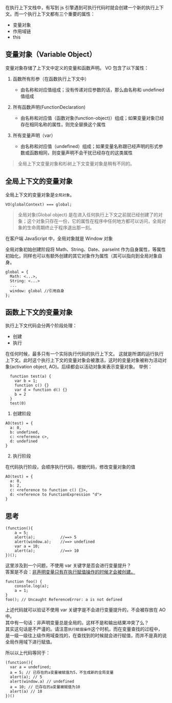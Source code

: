 在执行上下文栈中，有写到 js 引擎遇到可执行代码时就会创建一个新的执行上下文。而一个执行上下文都有三个重要的属性：

- 变量对象
- 作用域链
- this

## 变量对象（Variable Object）

变量对象存储了上下文中定义的变量和函数声明。
VO 包含了以下属性：

1. 函数所有形参（在函数执行上下文中）

   - 由名称和对应值组成；没有传递对应参数的话，那么由名称和 undefined 值组成

2. 所有函数声明(FunctionDeclaration)

   - 由名称和对应值（函数对象(function-object)）组成；如果变量对象已经存在相同名称的属性，则完全替换这个属性

3. 所有变量声明（var）

   - 由名称和对应值（undefined）组成；如果变量名称跟已经声明的形式参数或函数相同，则变量声明不会干扰已经存在的这类属性

> 全局上下文变量对象和杉树上下文变量对象是稍有不同的。

## 全局上下文的变量对象

全局上下文的变量对象是`全局对象`。

```
VO(globalContext) === global;
```

> 全局对象(Global object) 是在进入任何执行上下文之前就已经创建了的对象；这个对象只存在一份，它的属性在程序中任何地方都可以访问，全局对象的生命周期终止于程序退出那一刻。

在客户端 JavaScript 中，全局对象就是 Window 对象

全局对象初始创建阶段将 Math、String、Date、parseInt 作为自身属性，等属性初始化，同样也可以有额外创建的其它对象作为属性（其可以指向到全局对象自身。

```
global = {
  Math: <...>,
  String: <...>
  ...
  window: global //引用自身
};
```

## 函数上下文的变量对象

执行上下文代码会分两个阶段处理：

- 创建
- 执行

在任何时候，最多只有一个实际执行代码的执行上下文。 这就是所谓的运行执行上下文。此时这个执行上下文的变量对象会被激活，这时的变量对象被称为活动对象(activation object, AO)。后续都会以活动对象来表示变量对象。
举例：

```
  function test(a) {
    var b = 1;
    function c() {}
    var d = function d() {}
    b = 2
  }
  test(0)
```

1. 创建阶段

```
AO(test) = {
  a: 0,
  b: undefined,
  c: <reference c>,
  d: undefined
}
```

2. 执行阶段

在代码执行阶段，会顺序执行代码，根据代码，修改变量对象的值

```
AO(test) = {
  a: 0,
  b: 2,
  c: <reference to function c() {}>,
  d: <reference to FunctionExpression "d">
}
```

## 思考

```
(function(){
    a = 5;
    alert(a);           //==> 5
    alert(window.a);    //==> undefined
    var a = 10;
    alert(a);           //==> 10
})();
```

这里涉及到一个问题，不使用 var 关键字是否会进行变量提升？  
答案是不会：[非声明变量只有在执行赋值操作的时候才会被创建。](https://developer.mozilla.org/zh-CN/docs/Web/JavaScript/Reference/Statements/var)

```
function foo() {
    console.log(a);
    a = 1;
}
foo(); // Uncaught ReferenceError: a is not defined
```

上述代码就可以验证不使用 var 关键字是不会进行变量提升的，不会被存放在 AO 中。  
其中有一句话：非声明变量总是全局的。这样不是和输出结果冲突了么？  
其实这句话是不严谨的。请注意`执行赋值操作`这个时机，而在变量查找的过程中，是一级一级往上级作用域查找的，在查找到的时候就会进行赋值，而并不是真的说全局作用域下进行赋值。

所以以上代码等同于：

```
(function(){
  var a = undefined;
  a = 5; // 已存在的a变量被赋值为5，不生成新的全局变量
  alert(a); // 5
  alert(window.a) // undefined
  a = 10; // 已存在的a变量被赋值为10
  alert(a) // 10
})()
```
